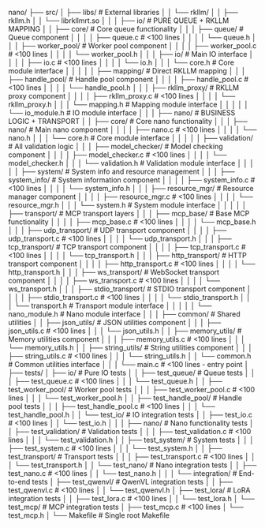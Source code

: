 nano/
├── src/
│   ├── libs/                    # External libraries
│   │   └── rkllm/
│   │       ├── rkllm.h
│   │       └── librkllmrt.so
│   │
│   ├── io/                      # PURE QUEUE + RKLLM MAPPING
│   │   ├── core/                # Core queue functionality
│   │   │   ├── queue/           # Queue component
│   │   │   │   ├── queue.c      # <100 lines
│   │   │   │   └── queue.h
│   │   │   ├── worker_pool/     # Worker pool component
│   │   │   │   ├── worker_pool.c # <100 lines
│   │   │   │   └── worker_pool.h
│   │   │   ├── io/              # Main IO interface
│   │   │   │   ├── io.c         # <100 lines
│   │   │   │   └── io.h
│   │   │   └── core.h           # Core module interface
│   │   │
│   │   ├── mapping/             # Direct RKLLM mapping
│   │   │   ├── handle_pool/     # Handle pool component
│   │   │   │   ├── handle_pool.c # <100 lines
│   │   │   │   └── handle_pool.h
│   │   │   ├── rkllm_proxy/     # RKLLM proxy component
│   │   │   │   ├── rkllm_proxy.c # <100 lines
│   │   │   │   └── rkllm_proxy.h
│   │   │   └── mapping.h        # Mapping module interface
│   │   │
│   │   └── io_module.h          # IO module interface
│   │
│   ├── nano/                    # BUSINESS LOGIC + TRANSPORT
│   │   ├── core/                # Core nano functionality
│   │   │   ├── nano/            # Main nano component
│   │   │   │   ├── nano.c       # <100 lines
│   │   │   │   └── nano.h
│   │   │   └── core.h           # Core module interface
│   │   │
│   │   ├── validation/          # All validation logic
│   │   │   ├── model_checker/   # Model checking component
│   │   │   │   ├── model_checker.c # <100 lines
│   │   │   │   └── model_checker.h
│   │   │   └── validation.h     # Validation module interface
│   │   │
│   │   ├── system/              # System info and resource management
│   │   │   ├── system_info/     # System information component
│   │   │   │   ├── system_info.c # <100 lines
│   │   │   │   └── system_info.h
│   │   │   ├── resource_mgr/    # Resource manager component
│   │   │   │   ├── resource_mgr.c # <100 lines
│   │   │   │   └── resource_mgr.h
│   │   │   └── system.h         # System module interface
│   │   │
│   │   ├── transport/           # MCP transport layers
│   │   │   ├── mcp_base/        # Base MCP functionality
│   │   │   │   ├── mcp_base.c   # <100 lines
│   │   │   │   └── mcp_base.h
│   │   │   ├── udp_transport/   # UDP transport component
│   │   │   │   ├── udp_transport.c # <100 lines
│   │   │   │   └── udp_transport.h
│   │   │   ├── tcp_transport/   # TCP transport component
│   │   │   │   ├── tcp_transport.c # <100 lines
│   │   │   │   └── tcp_transport.h
│   │   │   ├── http_transport/  # HTTP transport component
│   │   │   │   ├── http_transport.c # <100 lines
│   │   │   │   └── http_transport.h
│   │   │   ├── ws_transport/    # WebSocket transport component
│   │   │   │   ├── ws_transport.c # <100 lines
│   │   │   │   └── ws_transport.h
│   │   │   ├── stdio_transport/ # STDIO transport component
│   │   │   │   ├── stdio_transport.c # <100 lines
│   │   │   │   └── stdio_transport.h
│   │   │   └── transport.h      # Transport module interface
│   │   │
│   │   └── nano_module.h        # Nano module interface
│   │
│   ├── common/                  # Shared utilities
│   │   ├── json_utils/          # JSON utilities component
│   │   │   ├── json_utils.c     # <100 lines
│   │   │   └── json_utils.h
│   │   ├── memory_utils/        # Memory utilities component
│   │   │   ├── memory_utils.c   # <100 lines
│   │   │   └── memory_utils.h
│   │   ├── string_utils/        # String utilities component
│   │   │   ├── string_utils.c   # <100 lines
│   │   │   └── string_utils.h
│   │   └── common.h             # Common utilities interface
│   │
│   └── main.c                   # <100 lines - entry point
│
├── tests/
│   ├── io/                      # Pure IO tests
│   │   ├── test_queue/          # Queue tests
│   │   │   ├── test_queue.c     # <100 lines
│   │   │   └── test_queue.h
│   │   ├── test_worker_pool/    # Worker pool tests
│   │   │   ├── test_worker_pool.c # <100 lines
│   │   │   └── test_worker_pool.h
│   │   ├── test_handle_pool/    # Handle pool tests
│   │   │   ├── test_handle_pool.c # <100 lines
│   │   │   └── test_handle_pool.h
│   │   └── test_io/             # IO integration tests
│   │       ├── test_io.c        # <100 lines
│   │       └── test_io.h
│   │
│   ├── nano/                    # Nano functionality tests
│   │   ├── test_validation/     # Validation tests
│   │   │   ├── test_validation.c # <100 lines
│   │   │   └── test_validation.h
│   │   ├── test_system/         # System tests
│   │   │   ├── test_system.c    # <100 lines
│   │   │   └── test_system.h
│   │   ├── test_transport/      # Transport tests
│   │   │   ├── test_transport.c # <100 lines
│   │   │   └── test_transport.h
│   │   └── test_nano/           # Nano integration tests
│   │       ├── test_nano.c      # <100 lines
│   │       └── test_nano.h
│   │
│   └── integration/             # End-to-end tests
│       ├── test_qwenvl/         # QwenVL integration tests
│       │   ├── test_qwenvl.c    # <100 lines
│       │   └── test_qwenvl.h
│       ├── test_lora/           # LoRA integration tests
│       │   ├── test_lora.c      # <100 lines
│       │   └── test_lora.h
│       └── test_mcp/            # MCP integration tests
│           ├── test_mcp.c       # <100 lines
│           └── test_mcp.h
│
└── Makefile                     # Single root Makefile